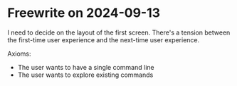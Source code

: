# Freewrite on 2024-09-13

I need to decide on the layout of the first screen. There's a tension between the first-time user experience and the next-time user experience.

Axioms:

* The user wants to have a single command line
* The user wants to explore existing commands
